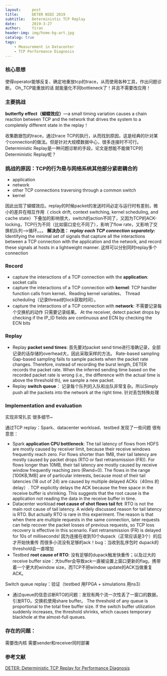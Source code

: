 ```yaml
---
layout:     post
title:      DETER NSDI 2019
subtitle:   Deterministic TCP Replay
date:       2019-3-27
author:     Yiran
header-img: img/home-bg-art.jpg
catalog: true
tags:
    - Measurement in Datacenter
    - TCP Performance Diagnosis
---
```


### 核心思想

使得operator能够反复、确定地重放tcp的trace，从而使用各种工具，作出问题诊断。 Oh,,TCP能重放的话 就能量化不同bottleneck了！并且不需要改应用！

### 主要挑战

**butterfly effect（蝴蝶效应）**—a small timing variation causes a chain reaction between TCP and the network that drives the system to a completely different state in the replay！

收集数据包的trace，通过trace TCP的执行，从而找到原因，这是经典的针对某个connection的做法。但是针对大规模数据中心，很多连接时不可行。Deterministic Replay是一种问题诊断的手段，论文是想能不能做TCP的Deterministic Replay呢？


### 挑战的原因：**TCP的行为是与网络系统其他部分紧密耦合的**

- application
- network
- other TCP connections traversing through a common switch
- kernel

因此出现了蝴蝶效应。replay的时候packet的发送时间必定与运行时有差别，微小的差异在相互作用（ clock drift, context switching, kernel scheduling, and cache state）下叠加的影响很大，switch的action不同了，又因为TCP的ACK-locking，TCP行为不同（比如窗口变化不同了），影响了flow rate，又影响了交换机队列—>循环。。。
**解决办法：**  ***replay each TCP connection separately:*** Identifying the minimal set of signals that capture all the interactions between a TCP connection with the application and the network, and record these signals at hosts in a lightweight manner. 这样可以分别同时replay多个connection

### Record
-  capture the interactions of a TCP connection with the **application**: socket calls
-  capture the interactions of a TCP connection with **kernel**: TCP handler function calls from kernel、Reading kernel variables、  Thread scheduling（记录thread的lock获取时间）。
-  capture the interactions of a TCP connection with **network**: 不需要记录每个交换机的动作 只需要记录结果。 At the receiver, detect packet drops by checking if the IP_ID fields are continuous and ECN by checking the ECN bits

### Replay
- Replay **packet send times**: 首先要对packet send time进行准确记录，全部记录的话存储的overhead大，因此采取采样的方法。   Rate-based sampling
Gap-based sampling fails to sample packets when the packet rate changes. Therefore, instead of recording the burst length, DETER records the packet rate. When the inferred sending time based on the recorded packet rate is wrong (i.e., the difference with the actual time is above the threshold th), we sample a new packet.
- Replay **switch queue**：  记录每个队列的入队和出队非常复杂。所以Simply push all the packets into the network at the right time. 针对丢包特殊处理

### Implementation and evaluation
实现非常扎实 很多细节~

通过TCP replay：Spark、datacenter workload、testbed 发现了一些问题 很有意思：
- Spark **application CPU bottleneck**:  The tail latency of flows from HDFS are mostly caused by receiver limit, because their receive windows frequently reach zero. For flows shorter than 1MB, their tail latency are mostly caused by packet drops (RTO or fast retransmission (FR)). For flows longer than 10MB, their tail latency are mostly caused by receive window frequently reaching zero (Rwnd=0). The flows in the range [100KB,1MB] are of particular interests, because most of their tail latencies (18 out of 24) are caused by multiple delayed ACKs（40ms 的delay）.  TCP explicitly delays the ACK because the free space in the receive buffer is shrinking. This suggests that the root cause is the application not reading the data in the receive buffer in time.
- Datacenter workload **root cause of shot flows tail fct**:    RTO is not the main root cause of tail latency. A widely discussed reason for tail latency is RTO. But actually RTO is rare in this experiment. The reason is that when there are multiple requests in the same connection, later requests can help recover the packet losses of previous requests, so TCP loss recovery is effective in this scenario. Fast retransmission (FR) is delayed for 10s of milliseconds! 因为连接在收到10个dupack（正常应该是3个）的后才开始快重传 而很多小流没有足够的ack！bug：当收到乱序包时 dupack的threshold会一直增加
- Testbed **root cause of RTO**:   没有足够的dupack触发快重传；以及过大的receive buffer size：大buffer会导致ack一直被设置上窗口更新的flag，携带着一个更大的window size，而TCP不把window update的ACK当做重复ACK。


Switch queue replay：验证（testbed 用FPGA   + simulations 用ns3） 
- 通过queue的信息诊断RTO的问题：发现有两个流一次性丢了一窗口的数据，引发RTO。交换机使用share buffer。 The threshold of any queue is proportional to the total free buffer size. If the switch buffer utilization suddenly increases, the threshold shrinks, which causes temporary blackhole at the almost-full queues.


### 存在的问题：
需要改内核  需要sender和receiver同时部署

### 参考文献
[DETER: Deterministic TCP Replay for Performance Diagnosis](https://www.usenix.org/system/files/nsdi19-li-yuliang.pdf)


